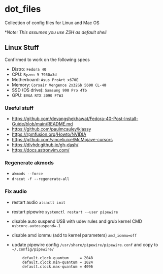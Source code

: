 # dot_files

Collection of config files for Linux and Mac OS

**Note: This assumes you use ZSH as default shell*

## Linux Stuff

Confirmed to work on the following specs

- Distro: `Fedora 40`
- CPU: `Ryzen 9 7950x3d`
- Motherboard: `Asus ProArt x670E`
- Memory: `Corsair Vengence 2x32Gb 5600 CL-40`
- SSD (OS drive): `Samsung 990 Pro 4Tb`
- GPU: `EVGA RTX 3090 FTW3`

### Useful stuff

- https://github.com/devangshekhawat/Fedora-40-Post-Install-Guide/blob/main/README.md
- https://github.com/paulmcauley/klassy
- https://rpmfusion.org/Howto/NVIDIA
- https://github.com/vinceliuice/McMojave-cursors
- https://dlvhdr.github.io/gh-dash/ 
- https://docs.astronvim.com/

### Regenerate akmods

- `akmods --force`
- `dracut -f --regenerate-all`

### Fix audio

- restart audio `alsactl init`
- restart pipewire `systemctl restart --user pipewire`

- disable auto suspend USB with udev rules and grub kernel CMD `usbcore.autosuspend=-1`
- disable amd iommu (add to kernel parameters) `amd_iommu=off`
- update pipewire config `/usr/share/pipewire/pipewire.conf` and copy to `~/.config/pipewire/`


```
        default.clock.quantum     = 2048
        default.clock.min-quantum = 1024
        default.clock.max-quantum = 4096

```

